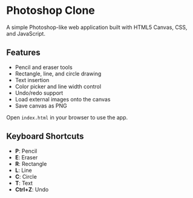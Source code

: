 # Photoshop Clone

A simple Photoshop-like web application built with HTML5 Canvas, CSS, and JavaScript.

## Features

- Pencil and eraser tools
- Rectangle, line, and circle drawing
- Text insertion
- Color picker and line width control
- Undo/redo support
- Load external images onto the canvas
- Save canvas as PNG

Open `index.html` in your browser to use the app.

## Keyboard Shortcuts

- **P**: Pencil
- **E**: Eraser
- **R**: Rectangle
- **L**: Line
- **C**: Circle
- **T**: Text
- **Ctrl+Z**: Undo
